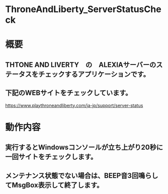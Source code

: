 # ThroneAndLiberty_ServerStatusCheck
# 概要
## THTONE AND LIVERTY　の　ALEXIAサーバーのステータスをチェックするアプリケーションです。

## 下記のWEBサイトをチェックしています。

https://www.playthroneandliberty.com/ja-jp/support/server-status

# 動作内容
## 実行するとWindowsコンソールが立ち上がり20秒に一回サイトをチェックします。
## メンテナンス状態でない場合は、BEEP音3回鳴らしてMsgBox表示して終了します。